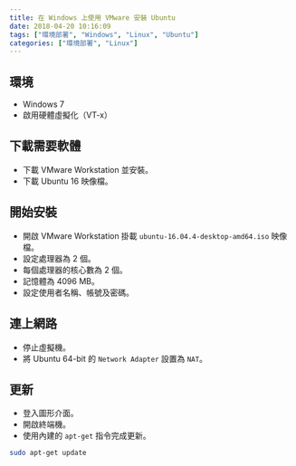 ```yaml
---
title: 在 Windows 上使用 VMware 安裝 Ubuntu
date: 2018-04-20 10:16:09
tags: ["環境部署", "Windows", "Linux", "Ubuntu"]
categories: ["環境部署", "Linux"]
---
```


## 環境

- Windows 7
- 啟用硬體虛擬化（VT-x）

## 下載需要軟體

- 下載 VMware Workstation 並安裝。
- 下載 Ubuntu 16 映像檔。

## 開始安裝

- 開啟 VMware Workstation 掛載 `ubuntu-16.04.4-desktop-amd64.iso` 映像檔。
- 設定處理器為 2 個。
- 每個處理器的核心數為 2 個。
- 記憶體為 4096 MB。
- 設定使用者名稱、帳號及密碼。

## 連上網路

- 停止虛擬機。
- 將 Ubuntu 64-bit 的 `Network Adapter` 設置為 `NAT`。

## 更新

- 登入圖形介面。
- 開啟終端機。
- 使用內建的 `apt-get` 指令完成更新。

```BASH
sudo apt-get update
```
